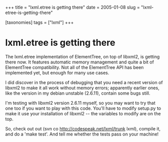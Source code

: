 +++
title = "lxml.etree is getting there"
date = 2005-01-08
slug = "lxml-etree-is-getting-there"

[taxonomies]
tags = ["lxml"]
+++

# lxml.etree is getting there

The lxml.etree implementation of ElementTree, on top of libxml2, is
getting there now. It features automatic memory management and quite a
bit of ElementTree compatibility. Not all of the ElementTree API has
been implemented yet, but enough for many use cases.

I did discover in the process of debugging that you need a recent
version of libxml2 to make it all work without memory errors; apparently
earlier ones, like the version in my debian unstable (2.6.11), contain
some bugs still.

I'm testing with libxml2 version 2.6.11 myself, so you may want to try
that one too if you want to play with this code. You'll have to modify
setup.py to make it use your installation of libxml2 -- the variables to
modify are on the top.

So, check out out (svn co <http://codespeak.net/lxml/trunk> lxml),
compile it, and do a 'make test'. And tell me whether the tests pass on
your machine!
